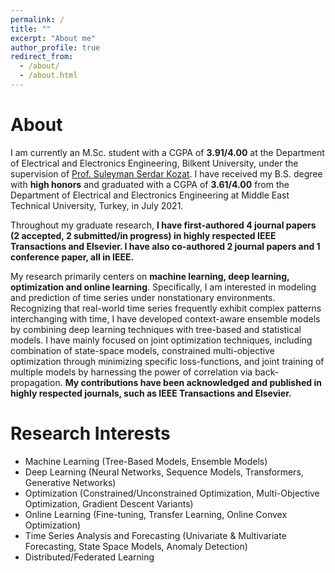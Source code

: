 ```yaml
---
permalink: /
title: ""
excerpt: "About me"
author_profile: true
redirect_from: 
  - /about/
  - /about.html
---
```


About
======
I am currently an M.Sc. student with a CGPA of **3.91/4.00** at the Department of Electrical and Electronics Engineering, 
Bilkent University, under the supervision of [Prof. Suleyman Serdar Kozat](http://kilyos.ee.bilkent.edu.tr/~kozat/). I have received 
my B.S. degree with **high honors** and graduated with a CGPA of **3.61/4.00** from the Department of Electrical and 
Electronics Engineering at Middle East Technical University, Turkey, in July 2021. 

Throughout my graduate research, **I have first-authored 4 journal papers (2 accepted, 2 submitted/in progress) in highly respected 
IEEE Transactions and Elsevier. I have also co-authored 2 journal papers and 1 conference paper, all in IEEE.**

My research primarily centers on **machine learning, deep learning, optimization and online learning**. Specifically, I am
interested in modeling and prediction of time series under nonstationary environments. Recognizing that
real-world time series frequently exhibit complex patterns interchanging with time, I have developed context-aware
ensemble models by combining deep learning techniques with tree-based and statistical models. I have
mainly focused on joint optimization techniques, including combination of state-space models, constrained multi-objective optimization
through minimizing specific loss-functions, and joint training of multiple models by harnessing the power of correlation
via back-propagation. **My contributions have been acknowledged and published in highly respected journals, such as
IEEE Transactions and Elsevier.**

Research Interests
======
* Machine Learning (Tree-Based Models, Ensemble Models)
* Deep Learning (Neural Networks, Sequence Models, Transformers, Generative Networks)
* Optimization (Constrained/Unconstrained Optimization, Multi-Objective Optimization, Gradient Descent Variants)
* Online Learning (Fine-tuning, Transfer Learning, Online Convex Optimization)
* Time Series Analysis and Forecasting (Univariate & Multivariate Forecasting, State Space Models, Anomaly Detection)
* Distributed/Federated Learning